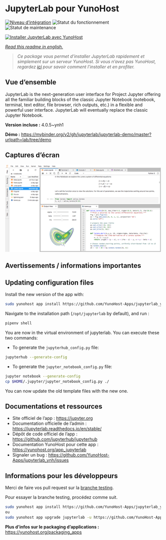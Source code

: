 <!--
N.B.: This README was automatically generated by https://github.com/YunoHost/apps/tree/master/tools/README-generator
It shall NOT be edited by hand.
-->

# JupyterLab pour YunoHost

[![Niveau d’intégration](https://dash.yunohost.org/integration/jupyterlab.svg)](https://dash.yunohost.org/appci/app/jupyterlab) ![Statut du fonctionnement](https://ci-apps.yunohost.org/ci/badges/jupyterlab.status.svg) ![Statut de maintenance](https://ci-apps.yunohost.org/ci/badges/jupyterlab.maintain.svg)

[![Installer JupyterLab avec YunoHost](https://install-app.yunohost.org/install-with-yunohost.svg)](https://install-app.yunohost.org/?app=jupyterlab)

*[Read this readme in english.](./README.md)*

> *Ce package vous permet d’installer JupyterLab rapidement et simplement sur un serveur YunoHost.
Si vous n’avez pas YunoHost, regardez [ici](https://yunohost.org/#/install) pour savoir comment l’installer et en profiter.*

## Vue d’ensemble

JupyterLab is the next-generation user interface for Project Jupyter offering all the familiar building blocks of the classic Jupyter Notebook (notebook, terminal, text editor, file browser, rich outputs, etc.) in a flexible and powerful user interface. JupyterLab will eventually replace the classic Jupyter Notebook.


**Version incluse :** 4.0.5~ynh1

**Démo :** https://mybinder.org/v2/gh/jupyterlab/jupyterlab-demo/master?urlpath=lab/tree/demo

## Captures d’écran

![Capture d’écran de JupyterLab](./doc/screenshots/jupyterlab.png)

## Avertissements / informations importantes

## Updating configuration files

Install the new version of the app with:

```bash
sudo yunohost app install https://github.com/YunoHost-Apps/jupyterlab_ynh/tree/testing  
```

Navigate to the installation path (`/opt/jupyterlab` by default), and run :

```bash
pipenv shell
```

You are now in the virtual environment of jupyterlab. You can execute these two commands:

- To generate the `jupyterhub_config.py` file:

```bash
jupyterhub --generate-config
```

- To generate the `jupyter_notebook_config.py` file:

```bash
jupyter notebook --generate-config
cp $HOME/.jupyter/jupyter_notebook_config.py ./
```

You can now update the old template files with the new one.

## Documentations et ressources

* Site officiel de l’app : <https://jupyter.org>
* Documentation officielle de l’admin : <https://jupyterlab.readthedocs.io/en/stable/>
* Dépôt de code officiel de l’app : <https://github.com/jupyterhub/jupyterhub>
* Documentation YunoHost pour cette app : <https://yunohost.org/app_jupyterlab>
* Signaler un bug : <https://github.com/YunoHost-Apps/jupyterlab_ynh/issues>

## Informations pour les développeurs

Merci de faire vos pull request sur la [branche testing](https://github.com/YunoHost-Apps/jupyterlab_ynh/tree/testing).

Pour essayer la branche testing, procédez comme suit.

``` bash
sudo yunohost app install https://github.com/YunoHost-Apps/jupyterlab_ynh/tree/testing --debug
ou
sudo yunohost app upgrade jupyterlab -u https://github.com/YunoHost-Apps/jupyterlab_ynh/tree/testing --debug
```

**Plus d’infos sur le packaging d’applications :** <https://yunohost.org/packaging_apps>